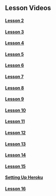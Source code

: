 ## Lesson Videos

#### [Lesson 2](https://www.youtube.com/watch?v=jM2l8iKr6TE)

#### [Lesson 3](https://www.youtube.com/watch?v=jM2l8iKr6TE&feature=youtu.be) 

#### [Lesson 4](https://www.youtube.com/watch?v=yLC-hOY9I4I&feature=youtu.be)

#### [Lesson 5](https://www.youtube.com/watch?v=gI2_TRRb5CQ)       

#### [Lesson 6](https://youtu.be/Mjj1fcr3218) 

#### [Lesson 7](https://www.youtube.com/watch?v=AykqZq1qk9c&feature=youtu.be)

#### [Lesson 8](https://www.youtube.com/watch?v=4KqbxRYorcM&feature=youtu.be) 

#### [Lesson 9](https://www.youtube.com/watch?v=KqtBfcWwvO8&feature=youtu.be)

#### [Lesson 10](https://www.youtube.com/watch?v=99hKf-SUCfU)

#### [Lesson 11](https://www.youtube.com/watch?v=Q2SxAJGYB7A)

#### [Lesson 12](https://www.youtube.com/watch?v=6KpCNSR1yWw)

#### [Lesson 13](https://www.youtube.com/watch?v=Vu-EkXTUl5o)

#### [Lesson 14](https://youtu.be/9uGagczScwE)

#### [Lesson 15](https://www.youtube.com/watch?v=sHW0M0zaXlw)

#### [Setting Up Heroku](https://youtu.be/sTb6qo5keqc)

#### [Lesson 16](https://youtu.be/abWpeiSEZBg)
